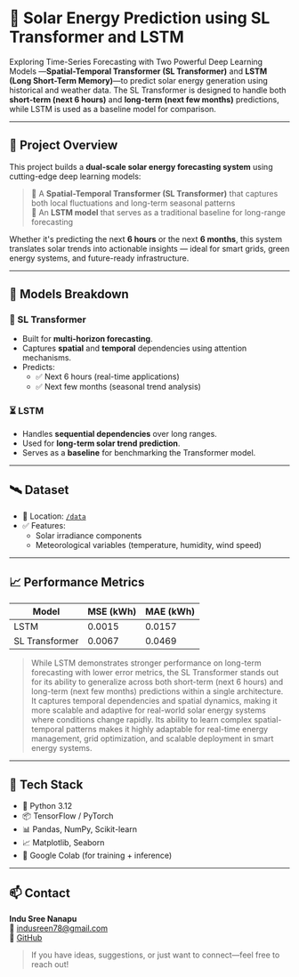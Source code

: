 # 🔆 Solar Energy Prediction using SL Transformer and LSTM

Exploring Time-Series Forecasting with Two Powerful Deep Learning Models —**Spatial-Temporal Transformer (SL Transformer)** and **LSTM (Long Short-Term Memory)**—to predict solar energy generation using historical and weather data. The SL Transformer is designed to handle both **short-term (next 6 hours)** and **long-term (next few months)** predictions, while LSTM is used as a baseline model for comparison.

---

## 📌 Project Overview


This project builds a **dual-scale solar energy forecasting system** using cutting-edge deep learning models:

> 🔹 A **Spatial-Temporal Transformer (SL Transformer)** that captures both local fluctuations and long-term seasonal patterns  
> 🔸 An **LSTM model** that serves as a traditional baseline for long-range forecasting

Whether it's predicting the next **6 hours** or the next **6 months**, this system translates solar trends into actionable insights — ideal for smart grids, green energy systems, and future-ready infrastructure.

---

## 🧠 Models Breakdown

### 🔮 SL Transformer
- Built for **multi-horizon forecasting**.
- Captures **spatial** and **temporal** dependencies using attention mechanisms.
- Predicts:
  - ✅ Next 6 hours (real-time applications)
  - ✅ Next few months (seasonal trend analysis)

### ⏳ LSTM
- Handles **sequential dependencies** over long ranges.
- Used for **long-term solar trend prediction**.
- Serves as a **baseline** for benchmarking the Transformer model.

---

## 🛰️ Dataset

- 📂 Location: [`/data`](https://github.com/cosmicc0der78/SolarEnergyPrediction/SolarPrediction.csv)
- ✅ Features:
  - Solar irradiance components 
  - Meteorological variables (temperature, humidity, wind speed)

---

## 📈 Performance Metrics

| Model            | MSE (kWh)  | MAE (kWh) |
|------------------|------------|-----------|
| LSTM             | 0.0015     | 0.0157    | 
| SL Transformer   | 0.0067     | 0.0469    | 

> While LSTM demonstrates stronger performance on long-term forecasting with lower error metrics, the SL Transformer stands out for its ability to generalize across both short-term (next 6 hours) and long-term (next few months) predictions within a single architecture.
It captures temporal dependencies and spatial dynamics, making it more scalable and adaptive for real-world solar energy systems where conditions change rapidly. Its ability to learn complex spatial-temporal patterns makes it highly adaptable for real-time energy management, grid optimization, and scalable deployment in smart energy systems.

---

## 🧰 Tech Stack

- 🐍 Python 3.12
- 📦 TensorFlow / PyTorch
- 📊 Pandas, NumPy, Scikit-learn
- 📈 Matplotlib, Seaborn
- 🚀 Google Colab (for training + inference)

---

## 📫 Contact

**Indu Sree Nanapu**  
📧 [indusreen78@gmail.com](mailto:indusreen78@gmail.com)  
🐙 [GitHub](https://github.com/cosmicc0der78)  

> If you have ideas, suggestions, or just want to connect—feel free to reach out!
